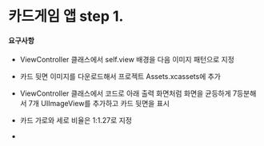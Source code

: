 # 카드게임 앱 step 1.

#### 요구사항

- ViewController 클래스에서 self.view 배경을 다음 이미지 패턴으로 지정
- 카드 뒷면 이미지를 다운로드해서 프로젝트 Assets.xcassets에 추가
- ViewController 클래스에서 코드로 아래 출력 화면처럼 화면을 균등하게 7등분해서 7개 UIImageView를 추가하고 카드 뒷면을 표시
- 카드 가로와 세로 비율은 1:1.27로 지정


-